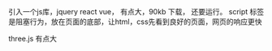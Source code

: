 引入一个js库，jquery react vue， 有点大，90kb 下载， 还要运行。
script 标签是阻塞行为，放在页面的底部，让html，css先看到良好的页面，网页的响应更快

three.js 有点大